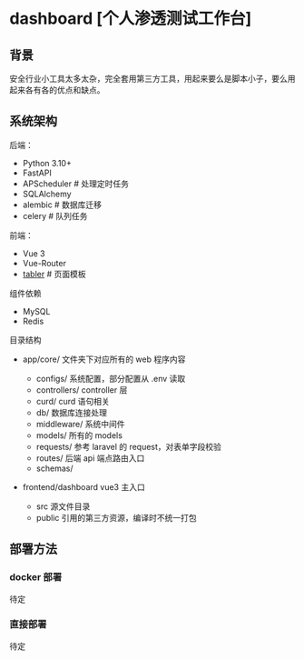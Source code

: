 # dashboard [个人渗透测试工作台]

## 背景

安全行业小工具太多太杂，完全套用第三方工具，用起来要么是脚本小子，要么用起来各有各的优点和缺点。

## 系统架构

后端：

- Python 3.10+
- FastAPI
- APScheduler # 处理定时任务
- SQLAlchemy
- alembic # 数据库迁移
- celery # 队列任务

前端：

- Vue 3
- Vue-Router
- [tabler](https://tabler.io/) # 页面模板

组件依赖

- MySQL
- Redis

目录结构

- app/core/ 文件夹下对应所有的 web 程序内容
  - configs/ 系统配置，部分配置从 .env 读取
  - controllers/ controller 层
  - curd/ curd 语句相关
  - db/ 数据库连接处理
  - middleware/ 系统中间件
  - models/ 所有的 models
  - requests/ 参考 laravel 的 request，对表单字段校验
  - routes/ 后端 api 端点路由入口
  - schemas/

- frontend/dashboard vue3 主入口
  - src 源文件目录
  - public 引用的第三方资源，编译时不统一打包

## 部署方法

### docker 部署

待定

### 直接部署

待定